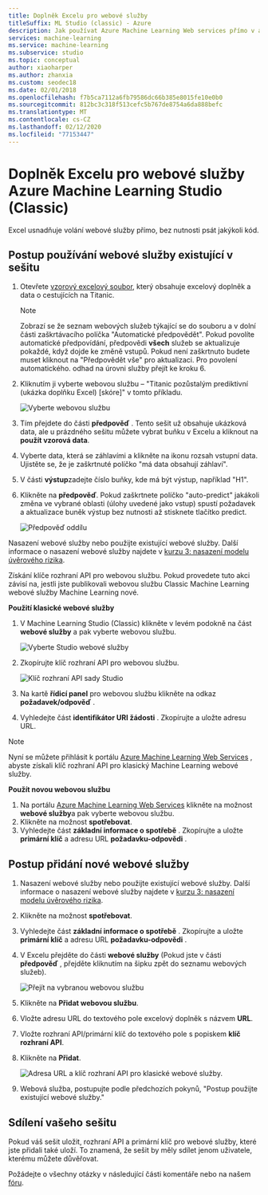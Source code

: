 ```yaml
---
title: Doplněk Excelu pro webové služby
titleSuffix: ML Studio (classic) - Azure
description: Jak používat Azure Machine Learning Web services přímo v aplikaci Excel bez psaní kódu.
services: machine-learning
ms.service: machine-learning
ms.subservice: studio
ms.topic: conceptual
author: xiaoharper
ms.author: zhanxia
ms.custom: seodec18
ms.date: 02/01/2018
ms.openlocfilehash: f7b5ca7112a6fb79586dc66b385e8015fe10e0b0
ms.sourcegitcommit: 812bc3c318f513cefc5b767de8754a6da888befc
ms.translationtype: MT
ms.contentlocale: cs-CZ
ms.lasthandoff: 02/12/2020
ms.locfileid: "77153447"
---
```

# <a name="excel-add-in-for-azure-machine-learning-studio-classic-web-services"></a>Doplněk Excelu pro webové služby Azure Machine Learning Studio (Classic)
Excel usnadňuje volání webové služby přímo, bez nutnosti psát jakýkoli kód.

## <a name="steps-to-use-an-existing-web-service-in-the-workbook"></a>Postup používání webové služby existující v sešitu

1. Otevřete [vzorový excelový soubor](https://aka.ms/amlexcel-sample-2), který obsahuje excelový doplněk a data o cestujících na Titanic. 
 
    > [!NOTE]
    > Zobrazí se že seznam webových služeb týkající se do souboru a v dolní části zaškrtávacího políčka "Automatické předpovědět". Pokud povolíte automatické předpovídání, předpovědi **všech** služeb se aktualizuje pokaždé, když dojde ke změně vstupů. Pokud není zaškrtnuto budete muset kliknout na "Předpovědět vše" pro aktualizaci. Pro povolení automatického. odhad na úrovni služby přejít ke kroku 6.

2. Kliknutím ji vyberte webovou službu – "Titanic pozůstalým prediktivní (ukázka doplňku Excel) [skóre]" v tomto příkladu.
   
    ![Vyberte webovou službu](./media/excel-add-in-for-web-services/image1.png)
3. Tím přejdete do části **předpověď** .  Tento sešit už obsahuje ukázková data, ale u prázdného sešitu můžete vybrat buňku v Excelu a kliknout na **použít vzorová data**.
4. Vyberte data, která se záhlavími a klikněte na ikonu rozsah vstupní data.  Ujistěte se, že je zaškrtnuté políčko "má data obsahují záhlaví".
5. V části **výstup**zadejte číslo buňky, kde má být výstup, například "H1".
6. Klikněte na **předpověď**. Pokud zaškrtnete políčko "auto-predict" jakákoli změna ve vybrané oblasti (úlohy uvedené jako vstup) spustí požadavek a aktualizace buněk výstup bez nutnosti až stisknete tlačítko predict.
   
    ![Předpověď oddílu](./media/excel-add-in-for-web-services/image1.png)

Nasazení webové služby nebo použijte existující webové služby. Další informace o nasazení webové služby najdete v [kurzu 3: nasazení modelu úvěrového rizika](tutorial-part3-credit-risk-deploy.md).

Získání klíče rozhraní API pro webovou službu. Pokud provedete tuto akci závisí na, jestli jste publikovali webovou službu Classic Machine Learning webové služby Machine Learning nové.

**Použití klasické webové služby** 

1. V Machine Learning Studio (Classic) klikněte v levém podokně na část **webové služby** a pak vyberte webovou službu.
   
    ![Vyberte Studio webové služby](./media/excel-add-in-for-web-services/image4.png)
2. Zkopírujte klíč rozhraní API pro webovou službu.
   
    ![Klíč rozhraní API sady Studio](./media/excel-add-in-for-web-services/image5.png)
3. Na kartě **řídicí panel** pro webovou službu klikněte na odkaz **požadavek/odpověď** .
4. Vyhledejte část **identifikátor URI žádosti** .  Zkopírujte a uložte adresu URL.

> [!NOTE]
> Nyní se můžete přihlásit k portálu [Azure Machine Learning Web Services](https://services.azureml.net) , abyste získali klíč rozhraní API pro klasický Machine Learning webové služby.
> 
> 

**Použít novou webovou službu**

1. Na portálu [Azure Machine Learning Web Services](https://services.azureml.net) klikněte na možnost **webové služby**a pak vyberte webovou službu. 
2. Klikněte na možnost **spotřebovat**.
3. Vyhledejte část **základní informace o spotřebě** . Zkopírujte a uložte **primární klíč** a adresu URL **požadavku-odpovědi** .

## <a name="steps-to-add-a-new-web-service"></a>Postup přidání nové webové služby

1. Nasazení webové služby nebo použijte existující webové služby. Další informace o nasazení webové služby najdete v [kurzu 3: nasazení modelu úvěrového rizika](tutorial-part3-credit-risk-deploy.md).
2. Klikněte na možnost **spotřebovat**.
3. Vyhledejte část **základní informace o spotřebě** . Zkopírujte a uložte **primární klíč** a adresu URL **požadavku-odpovědi** .
4. V Excelu přejděte do části **webové služby** (Pokud jste v části **předpověď** , přejděte kliknutím na šipku zpět do seznamu webových služeb).
   
    ![Přejít na vybranou webovou službu](./media/excel-add-in-for-web-services/image3.png)
5. Klikněte na **Přidat webovou službu**.
6. Vložte adresu URL do textového pole excelový doplněk s názvem **URL**.
7. Vložte rozhraní API/primární klíč do textového pole s popiskem **klíč rozhraní API**.
8. Klikněte na **Přidat**.
   
    ![Adresa URL a klíč rozhraní API pro klasické webové služby.](./media/excel-add-in-for-web-services/image6.png)
9. Webová služba, postupujte podle předchozích pokynů, "Postup použijte existující webové služby."

## <a name="sharing-your-workbook"></a>Sdílení vašeho sešitu
Pokud váš sešit uložit, rozhraní API a primární klíč pro webové služby, které jste přidali také uloží. To znamená, že sešit by měly sdílet jenom uživatele, kterému můžete důvěřovat.

Požádejte o všechny otázky v následující části komentáře nebo na našem [fóru](https://go.microsoft.com/fwlink/?LinkID=403669&clcid=0x409).
